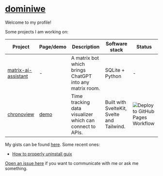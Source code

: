 # [dominiwe](https://github.com/dominiwe)

Welcome to my profile!

Some projects I am working on:

|Project|Page/demo|Description|Software stack|Status|
|---|---|---|---|---|
|[matrix-ai-assistant](https://github.com/dominiwe/matrix-ai-assistant)|-|A matrix bot which brings ChatGPT into any matrix room.|SQLite + Python|-|
|[chronoview](https://github.com/dominiwe/chronoview)|[demo](https://dominiwe.github.io/chronoview/)|Time tracking data visualizer which can connect to APIs. | Built with SvelteKit, Svelte and Tailwind. | ![Deploy to GitHub Pages Workflow](https://github.com/dominiwe/planner/actions/workflows/deploy.yml/badge.svg) |

My gists can be found [here](https://gist.github.com/dominiwe). Some recent ones:

- [How to properly uninstall guix](https://gist.github.com/dominiwe/0c8c760b53ea6bdca611dec38b40006f)

[Open an issue here](https://github.com/dominiwe/dominiwe/issues/new) if you want to communicate with me or ask me something.
